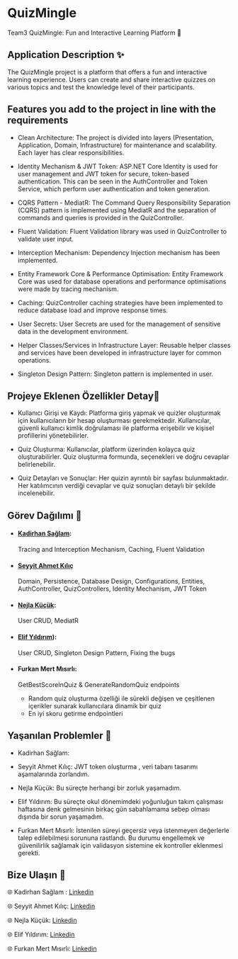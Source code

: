 # QuizMingle 

 Team3 QuizMingle: Fun and Interactive Learning Platform 🌟

## Application Description ✨

The QuizMingle project is a platform that offers a fun and interactive learning experience. Users can create and share interactive quizzes on various topics and test the knowledge level of their participants.

## Features you add to the project in line with the requirements 

- Clean Architecture: The project is divided into layers (Presentation, Application, Domain, Infrastructure) for maintenance and scalability. Each layer has clear responsibilities.

- Identity Mechanism & JWT Token: ASP.NET Core Identity is used for user management and JWT token for secure, token-based authentication. This can be seen in the AuthController and Token Service, which perform user authentication and token generation.

- CQRS Pattern - MediatR: The Command Query Responsibility Separation (CQRS) pattern is implemented using MediatR and the separation of commands and queries is provided in the QuizController.

- Fluent Validation: Fluent Validation library was used in QuizController to validate user input.

- Interception Mechanism: Dependency Injection mechanism has been implemented.

- Entity Framework Core & Performance Optimisation: Entity Framework Core was used for database operations and performance optimisations were made by tracing mechanism.

- Caching: QuizController caching strategies have been implemented to reduce database load and improve response times.

- User Secrets: User Secrets are used for the management of sensitive data in the development environment.

- Helper Classes/Services in Infrastructure Layer: Reusable helper classes and services have been developed in infrastructure layer for common operations.

- Singleton Design Pattern: Singleton pattern is implemented in user.


##  Projeye Eklenen Özellikler Detay📍

- Kullanıcı Girişi ve Kaydı:
Platforma giriş yapmak ve quizler oluşturmak için kullanıcıların bir hesap oluşturması gerekmektedir. Kullanıcılar, güvenli kullanıcı kimlik doğrulaması ile platforma erişebilir ve kişisel profillerini yönetebilirler.

- Quiz Oluşturma:
Kullanıcılar, platform üzerinden kolayca quiz oluşturabilirler. Quiz oluşturma formunda, seçenekleri ve doğru cevaplar belirlenebilir.

- Quiz Detayları ve Sonuçlar:
Her quizin ayrıntılı bir sayfası bulunmaktadır. Her katılımcının verdiği cevaplar ve quiz sonuçları detaylı bir şekilde incelenebilir.

##  Görev Dağılımı 📌

- #### [Kadirhan Sağlam](https://github.com/kadirhan54):
    Tracing and Interception Mechanism, Caching, Fluent Validation

- #### [Seyyit Ahmet Kılıç](https://github.com/sahmett)
    Domain, Persistence,  Database Design, Configurations, Entities, AuthController, QuizControllers, Identity Mechanism, JWT Token

- #### [Nejla Küçük](https://github.com/nkucukk):
    User CRUD, MediatR 
- #### [Elif Yıldırım](https://github.com/elif-ux)):
    User CRUD, Singleton Design Pattern, Fixing the bugs
- #### Furkan Mert Mısırlı:
  GetBestScoreInQuiz & GenerateRandomQuiz endpoints
  - Random quiz oluşturma özelliği ile sürekli değişen ve çeşitlenen içerikler sunarak kullanıcılara dinamik bir quiz
  - En iyi skoru getirme endpointleri
    
##  Yaşanılan Problemler 📛
- Kadirhan Sağlam:

- Seyyit Ahmet Kılıç:
   JWT token oluşturma , veri tabanı tasarımı aşamalarında zorlandım.

- Nejla Küçük:
    Bu süreçte herhangi bir zorluk yaşamadım.
  
- Elif Yıldırım:
    Bu süreçte okul dönemimdeki yoğunluğun takım çalışması haftasına denk gelmesinin birkaç gün sabahlamama sebep olması dışında bir sorun yaşamadım. 

- Furkan Mert Mısırlı:
  İstenilen süreyi geçersiz veya istenmeyen değerlerle talep edilebilmesi sorununa rastlandı. Bu durumu engellemek ve güvenilirlik sağlamak için validasyon sistemine ek kontroller eklenmesi gerekti.

##  Bize Ulaşın 🚨

🌐 Kadirhan Sağlam : [Linkedin](https://tr.linkedin.com/in/kadirhansaglam)

🌐 Seyyit Ahmet Kılıç: [Linkedin](https://tr.linkedin.com/in/seyyit-ahmet-kilic)

🌐 Nejla Küçük: [Linkedin](https://tr.linkedin.com/in/nkucuk)

🌐 Elif Yıldırım: [Linkedin](https://tr.linkedin.com/in/elif-y%C4%B1ld%C4%B1r%C4%B1m-4a1373203)

🌐 Furkan Mert Mısırlı: [Linkedin](https://www.linkedin.com/in/furkan-mert-m%C4%B1s%C4%B1rl%C4%B1/)

